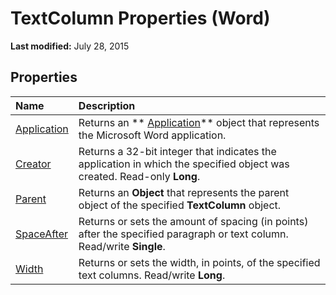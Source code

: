 
# TextColumn Properties (Word)

 **Last modified:** July 28, 2015


## Properties



|**Name**|**Description**|
|:-----|:-----|
| [Application](d2ad2995-252b-bdc8-aa3a-7030b2d6965e.md)|Returns an  ** [Application](d1cf6f8f-4e88-bf01-93b4-90a83f79cb44.md)** object that represents the Microsoft Word application.|
| [Creator](212586eb-93ac-e892-9890-310f18e2e6ca.md)|Returns a 32-bit integer that indicates the application in which the specified object was created. Read-only  **Long**.|
| [Parent](1f22a4e8-d238-7755-1ec5-2d53e43a1b22.md)|Returns an  **Object** that represents the parent object of the specified **TextColumn** object.|
| [SpaceAfter](95b77d91-e13a-c6d3-f8c3-069c81b39cb1.md)|Returns or sets the amount of spacing (in points) after the specified paragraph or text column. Read/write  **Single**.|
| [Width](4050636e-0721-56b2-7a63-3f56906e3ca6.md)|Returns or sets the width, in points, of the specified text columns. Read/write  **Long**.|
